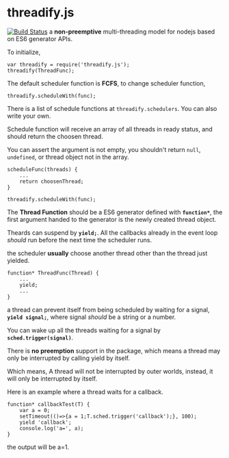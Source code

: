 threadify.js
===========
[![Build Status](https://travis-ci.org/zszszsz/threadify.js.svg?branch=master)](https://travis-ci.org/zszszsz/threadify.js)
a **non-preemptive** multi-threading model for nodejs based on ES6 generator APIs.

To initialize, 
````
var threadify = require('threadify.js');
threadify(ThreadFunc);
````

The default scheduler function is **FCFS**, to change scheduler function,
````
threadify.scheduleWith(func);
````

There is a list of schedule functions at `threadify.schedulers`. You can also write your own.

Schedule function will receive an array of all threads in ready status, and should return the choosen thread. 

You can assert the argument is not empty, you shouldn't return `null`, `undefined`, or thread object not in the array.
````
scheduleFunc(threads) {
    ...
    return choosenThread;
}

threadify.scheduleWith(func);
````

The **Thread Function** should be a ES6 generator defined with **`function*`**, the first argument handed to the generator is the newly created thread object.

Theards can suspend by **`yield;`**. All the callbacks already in the event loop *should* run before the next time the scheduler runs.

the scheduler **usually** choose another thread other than the thread just yielded.
````
function* ThreadFunc(Thread) {
    ...
    yield;
    ...
}
````

a thread can prevent itself from being scheduled by waiting for a signal, **`yield signal;`**, where signal *should* be a string or a number.

You can wake up all the threads waiting for a signal by **`sched.trigger(signal)`**.

There is **no preemption** support in the package, which means a thread may only be interrupted by calling yield by itself.

Which means, A thread will not be interrupted by outer worlds, instead, it will only be interrupted by itself.

Here is an example where a thread waits for a callback.


````
function* callbackTest(T) {
    var a = 0;
    setTimeout(()=>{a = 1;T.sched.trigger('callback');}, 100);
    yield 'callback';
    console.log('a=', a);
}
````
the output will be a=1.

